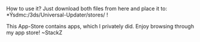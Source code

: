 How to use it? Just download both files from here and place it to: *Ýsdmc:/3ds/Universal-Updater/stores/ !

This App-Store contains apps, which I privately did. Enjoy browsing through my app store! ~StackZ
